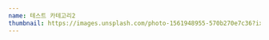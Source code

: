 ```yaml
---
name: 테스트 카테고리2
thumbnail: https://images.unsplash.com/photo-1561948955-570b270e7c36?ixlib=rb-1.2.1&ixid=MnwxMjA3fDB8MHxwaG90by1wYWdlfHx8fGVufDB8fHx8&auto=format&fit=crop&w=601&q=80
---
```

